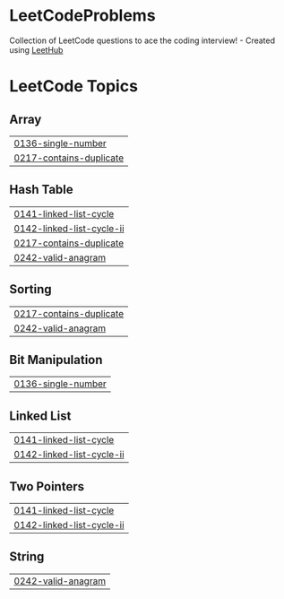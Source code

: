 # LeetCodeProblems
Collection of LeetCode questions to ace the coding interview! - Created using [LeetHub](https://github.com/QasimWani/LeetHub)

<!---LeetCode Topics Start-->
# LeetCode Topics
## Array
|  |
| ------- |
| [0136-single-number](https://github.com/shubhankar1477/LeetCodeProblems/tree/master/0136-single-number) |
| [0217-contains-duplicate](https://github.com/shubhankar1477/LeetCodeProblems/tree/master/0217-contains-duplicate) |
## Hash Table
|  |
| ------- |
| [0141-linked-list-cycle](https://github.com/shubhankar1477/LeetCodeProblems/tree/master/0141-linked-list-cycle) |
| [0142-linked-list-cycle-ii](https://github.com/shubhankar1477/LeetCodeProblems/tree/master/0142-linked-list-cycle-ii) |
| [0217-contains-duplicate](https://github.com/shubhankar1477/LeetCodeProblems/tree/master/0217-contains-duplicate) |
| [0242-valid-anagram](https://github.com/shubhankar1477/LeetCodeProblems/tree/master/0242-valid-anagram) |
## Sorting
|  |
| ------- |
| [0217-contains-duplicate](https://github.com/shubhankar1477/LeetCodeProblems/tree/master/0217-contains-duplicate) |
| [0242-valid-anagram](https://github.com/shubhankar1477/LeetCodeProblems/tree/master/0242-valid-anagram) |
## Bit Manipulation
|  |
| ------- |
| [0136-single-number](https://github.com/shubhankar1477/LeetCodeProblems/tree/master/0136-single-number) |
## Linked List
|  |
| ------- |
| [0141-linked-list-cycle](https://github.com/shubhankar1477/LeetCodeProblems/tree/master/0141-linked-list-cycle) |
| [0142-linked-list-cycle-ii](https://github.com/shubhankar1477/LeetCodeProblems/tree/master/0142-linked-list-cycle-ii) |
## Two Pointers
|  |
| ------- |
| [0141-linked-list-cycle](https://github.com/shubhankar1477/LeetCodeProblems/tree/master/0141-linked-list-cycle) |
| [0142-linked-list-cycle-ii](https://github.com/shubhankar1477/LeetCodeProblems/tree/master/0142-linked-list-cycle-ii) |
## String
|  |
| ------- |
| [0242-valid-anagram](https://github.com/shubhankar1477/LeetCodeProblems/tree/master/0242-valid-anagram) |
<!---LeetCode Topics End-->